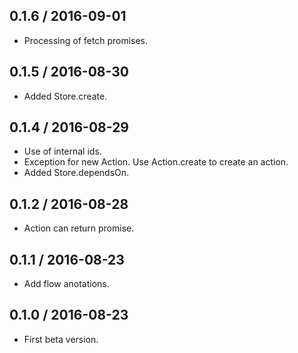 0.1.6 / 2016-09-01
------------------
- Processing of fetch promises.

0.1.5 / 2016-08-30
------------------
- Added Store.create.

0.1.4 / 2016-08-29
------------------
- Use of internal ids.
- Exception for new Action. Use Action.create to create an action.
- Added Store.dependsOn.

0.1.2 / 2016-08-28
------------------
- Action can return promise.

0.1.1 / 2016-08-23
------------------
- Add flow anotations.

0.1.0 / 2016-08-23
------------------
- First beta version.

